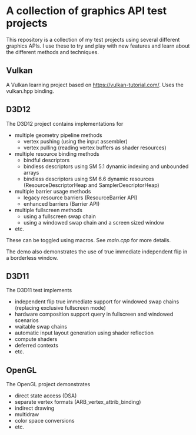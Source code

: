 # A collection of graphics API test projects

This repository is a collection of my test projects using several different graphics APIs. I use these to try and play with new features and learn about the different methods and techniques.

## Vulkan
A Vulkan learning project based on https://vulkan-tutorial.com/.
Uses the vulkan.hpp binding.

## D3D12
The D3D12 project contains implementations for
- multiple geometry pipeline methods
  - vertex pushing (using the input assembler)
  - vertex pulling (reading vertex buffers as shader resources)
- multiple resource binding methods
  - bindful descriptors
  - bindless descriptors using SM 5.1 dynamic indexing and unbounded arrays
  - bindless descriptors using SM 6.6 dynamic resources (ResourceDescriptorHeap and SamplerDescriptorHeap)
- multiple barrier usage methods
  - legacy resource barriers (ResourceBarrier API)
  - enhanced barriers (Barrier API)
- multiple fullscreen methods
  - using a fullscreen swap chain
  - using a windowed swap chain and a screen sized window
- etc.

These can be toggled using macros. See *main.cpp* for more details.

The demo also demonstrates the use of true immediate independent flip in a borderless window.

## D3D11
The D3D11 test implements
- independent flip true immediate support for windowed swap chains (replacing exclusive fullscreen mode)
- hardware composition support query in fullscreen and windowed scenarios
- waitable swap chains
- automatic input layout generation using shader reflection
- compute shaders
- deferred contexts
- etc.

## OpenGL
The OpenGL project demonstrates
- direct state access (DSA)
- separate vertex formats (ARB_vertex_attrib_binding)
- indirect drawing
- multidraw
- color space conversions
- etc.
